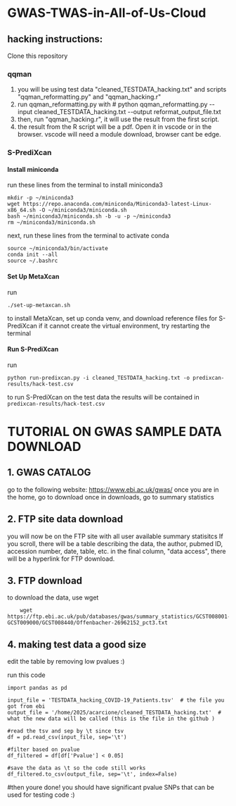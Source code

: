 # GWAS-TWAS-in-All-of-Us-Cloud

## hacking instructions: 
Clone this repository
### qqman
1. you will be using test data "cleaned_TESTDATA_hacking.txt" and scripts "qqman_reformatting.py" and "qqman_hacking.r"
2. run qqman_reformatting.py with # python qqman_reformatting.py --input cleaned_TESTDATA_hacking.txt --output reformat_output_file.txt
3. then, run "qqman_hacking.r", it will use the result from the first script.
4. the result from the R script will be a pdf. Open it in vscode or in the browser. vscode will need a module download, browser cant be edge. 

### S-PrediXcan
#### Install miniconda
run these lines from the terminal to install miniconda3
```
mkdir -p ~/miniconda3
wget https://repo.anaconda.com/miniconda/Miniconda3-latest-Linux-x86_64.sh -O ~/miniconda3/miniconda.sh
bash ~/miniconda3/miniconda.sh -b -u -p ~/miniconda3
rm ~/miniconda3/miniconda.sh
```
next, run these lines from the terminal to activate conda
```
source ~/miniconda3/bin/activate
conda init --all
source ~/.bashrc
```
#### Set Up MetaXcan
run
```
./set-up-metaxcan.sh
```
to install MetaXcan, set up conda venv, and download reference files for S-PrediXcan
if it cannot create the virtual environment, try restarting the terminal
#### Run S-PrediXcan
run
```
python run-predixcan.py -i cleaned_TESTDATA_hacking.txt -o predixcan-results/hack-test.csv
```
to run S-PrediXcan on the test data
the results will be contained in `predixcan-results/hack-test.csv`

# TUTORIAL ON GWAS SAMPLE DATA DOWNLOAD 

## 1. GWAS CATALOG
   go to the following website: https://www.ebi.ac.uk/gwas/
   once you are in the home, go to download 
   once in downloads, go to summary statistics 

## 2. FTP site data download
   you will now be on the FTP site with all user available summary statisitcs 
   If you scroll, there will be a table describing the data, the author, pubmed ID, accession number, date, table, etc. 
   in the final column, "data access", there will be a hyperlink for FTP download. 

## 3. FTP download
   to download the data, use wget
   
```
    wget https://ftp.ebi.ac.uk/pub/databases/gwas/summary_statistics/GCST008001-GCST009000/GCST008440/Offenbacher-26962152_pct3.txt
```
## 4. making test data a good size 
edit the table by removing low pvalues :) 

run this code 
```
import pandas as pd

input_file = 'TESTDATA_hacking_COVID-19_Patients.tsv'  # the file you got from ebi 
output_file = '/home/2025/acarcione/cleaned_TESTDATA_hacking.txt'  # what the new data will be called (this is the file in the github )

#read the tsv and sep by \t since tsv
df = pd.read_csv(input_file, sep='\t')

#filter based on pvalue 
df_filtered = df[df['Pvalue'] < 0.05]

#save the data as \t so the code still works 
df_filtered.to_csv(output_file, sep='\t', index=False)
```

#then youre done! you should have significant pvalue SNPs that can be used for testing code :) 
